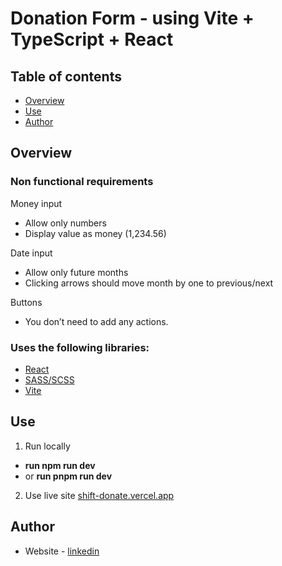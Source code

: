 # Donation Form - using Vite + TypeScript + React

## Table of contents

- [Overview](#overview)
- [Use](#use)
- [Author](#author)

## Overview

### Non functional requirements

Money input

- Allow only numbers
- Display value as money (1,234.56)

Date input

- Allow only future months
- Clicking arrows should move month by one to previous/next

Buttons

- You don’t need to add any actions.

### Uses the following libraries:

- [React](https://reactjs.org/)
- [SASS/SCSS](https://sass-lang.com/)
- [Vite](https://vitejs.dev/)

## Use

1. Run locally

- **run npm run dev**
- or **run pnpm run dev**

2. Use live site [shift-donate.vercel.app](https://shift-donate.vercel.app/)

## Author

- Website - [linkedin](https://www.linkedin.com/in/artur-jedrzejczak/)
